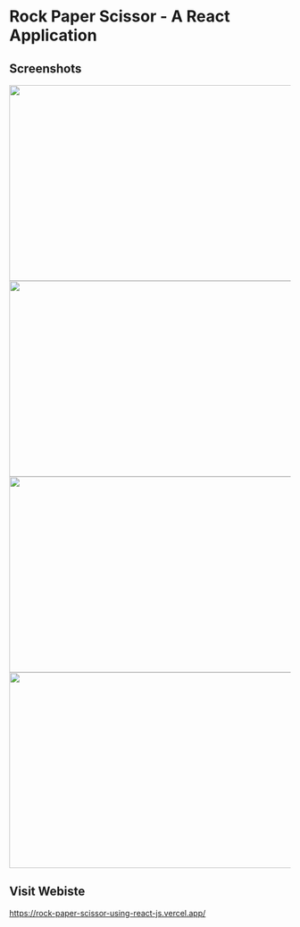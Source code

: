 # Rock Paper Scissor - A React Application 

## Screenshots


<img src="https://user-images.githubusercontent.com/52875298/126909417-c69c9997-7573-44d8-a03f-af80f3f49c98.png" height="350px" width="700px" />

<img src="https://user-images.githubusercontent.com/52875298/126909432-eb98398a-50b2-4d78-97dd-85bc9985c29f.png" height="350px" width="700px"  />

<img src="https://user-images.githubusercontent.com/52875298/126909444-eaf6c316-1714-42b3-9336-3edc31ed13fc.png" height="350px" width="700px" />

<img src="https://user-images.githubusercontent.com/52875298/126909372-c0bbd0c4-7fda-4514-a931-83a45d50fc37.png" height="350px" width="700px" />

## Visit Webiste

https://rock-paper-scissor-using-react-js.vercel.app/
